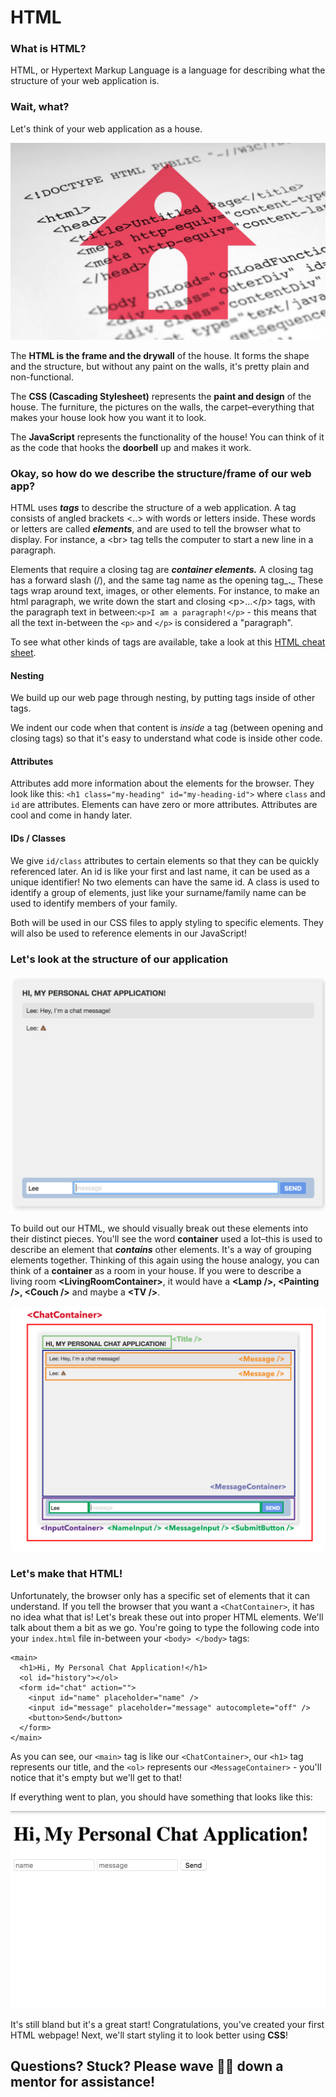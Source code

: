 # HTML

### What is HTML?

HTML, or Hypertext Markup Language is a language for describing what the structure of your web application is. 

### Wait, what?

Let's think of your web application as a house. 

![](../.gitbook/assets/blogpost-amy04.jpg)

The **HTML is the frame and the drywall** of the house. It forms the shape and the structure, but without any paint on the walls, it's pretty plain and non-functional.

The **CSS \(Cascading Stylesheet\)** represents the **paint and design** of the house. The furniture, the pictures on the walls, the carpet–everything that makes your house look how you want it to look. 

The **JavaScript** represents the functionality of the house! You can think of it as the code that hooks the **doorbell** up and makes it work.

### Okay, so how do we describe the structure/frame of our web app?

HTML uses _**tags**_ to describe the structure of a web application. A tag consists of angled brackets &lt;..&gt; with words or letters inside. These words or letters are called _**elements**_, and are used to tell the browser what to display. For instance, a &lt;br&gt; tag tells the computer to start a new line in a paragraph. 

Elements that require a closing tag are _**container elements.**_ A closing tag has a forward slash \(/\), and the same tag name as the opening tag_**.**_ These tags wrap around text, images, or other elements. For instance, to make an html paragraph, we write down the start and closing &lt;p&gt;...&lt;/p&gt; tags, with the paragraph text in between:`<p>I am a paragraph!</p>` - this means that all the text in-between the `<p>` and `</p>` is considered a "paragraph".

To see what other kinds of tags are available, take a look at this [HTML cheat sheet](https://www.wired.com/2010/02/html_cheatsheet/). 

#### Nesting

We build up our web page through nesting, by putting tags inside of other tags. 

We indent our code when that content is _inside_ a tag \(between opening and closing tags\) so that it's easy to understand what code is inside other code.

#### Attributes

Attributes add more information about the elements for the browser. They look like this: `<h1 class="my-heading" id="my-heading-id">` where `class` and `id` are attributes. Elements can have zero or more attributes. Attributes are cool and come in handy later.

#### IDs / Classes

We give `id/class` attributes to certain elements so that they can be quickly referenced later. An id is like your first and last name, it can be used as a unique identifier! No two elements can have the same id. A class is used to identify a group of elements, just like your surname/family name can be used to identify members of your family. 

Both will be used in our CSS files to apply styling to specific elements. They will also be used to reference elements in our JavaScript!

### Let's look at the structure of our application

![](../.gitbook/assets/screen-shot-2019-07-04-at-10.57.12-am.png)

To build out our HTML, we should visually break out these elements into their distinct pieces. You'll see the word **container** used a lot–this is used to describe an element that _**contains**_ other elements. It's a way of  grouping elements together. Thinking of this again using the house analogy, you can think of a **container** as a room in your house. If you were to describe a living room **&lt;LivingRoomContainer&gt;**, it would have a **&lt;Lamp /&gt;, &lt;Painting /&gt;, &lt;Couch /&gt;** and maybe a **&lt;TV /&gt;**.

![](../.gitbook/assets/structure-highlighted.png)

### Let's make that HTML!

Unfortunately, the browser only has a specific set of elements that it can understand. If you tell the browser that you want a `<ChatContainer>`, it has no idea what that is! Let's break these out into proper HTML elements. We'll talk about them a bit as we go. You're going to type the following code into your `index.html` file in-between your `<body> </body>` tags:

```markup
<main>
  <h1>Hi, My Personal Chat Application!</h1>
  <ol id="history"></ol>
  <form id="chat" action="">
    <input id="name" placeholder="name" />
    <input id="message" placeholder="message" autocomplete="off" />
    <button>Send</button>
  </form>
</main>
```

As you can see, our `<main>` tag is like our `<ChatContainer>`, our `<h1>` tag represents our title, and the `<ol>` represents our `<MessageContainer>` - you'll notice that it's empty but we'll get to that!

If everything went to plan, you should have something that looks like this:

![](../.gitbook/assets/screen-shot-2019-07-04-at-11.34.30-am.png)

It's still bland but it's a great start! Congratulations, you've created your first HTML webpage! Next, we'll start styling it to look better using **CSS**!

## Questions? Stuck? Please wave 👋🏻 down a mentor for assistance!



